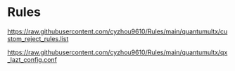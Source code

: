 # Rules

https://raw.githubusercontent.com/cyzhou9610/Rules/main/quantumultx/custom_reject_rules.list

https://raw.githubusercontent.com/cyzhou9610/Rules/main/quantumultx/qx_lazt_config.conf
